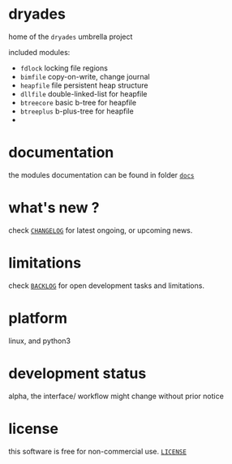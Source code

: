 # dryades

home of the `dryades` umbrella project

included modules:

- `fdlock` locking file regions
- `bimfile` copy-on-write, change journal 
- `heapfile` file persistent heap structure
- `dllfile` double-linked-list for heapfile
- `btreecore` basic b-tree for heapfile
- `btreeplus` b-plus-tree for heapfile
- 


# documentation

the modules documentation can be found in folder [`docs`](./docs/)


# what's new ?

check
[`CHANGELOG`](./CHANGELOG.md)
for latest ongoing, or upcoming news.


# limitations

check 
[`BACKLOG`](./BACKLOG.md)
for open development tasks and limitations.


# platform

linux, and python3


# development status

alpha, the interface/ workflow might change without prior notice

    
# license

this software is free for non-commercial use. 
[`LICENSE`](./LICENSE.md)

